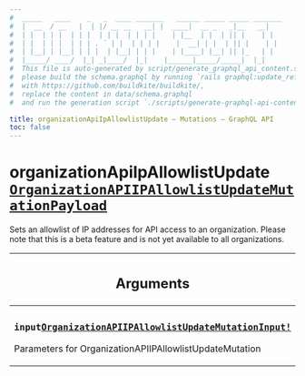 ```yaml
---
#  _____   ____    _   _  ____ _______   ______ _____ _____ _______
#  |  __  / __   |  | |/ __ __   __| |  ____|  __ _   _|__   __|
#  | |  | | |  | | |  | | |  | | | |    | |__  | |  | || |    | |
#  | |  | | |  | | | . ` | |  | | | |    |  __| | |  | || |    | |
#  | |__| | |__| | | |  | |__| | | |    | |____| |__| || |_   | |
#  |_____/ ____/  |_| _|____/  |_|    |______|_____/_____|  |_|
#  This file is auto-generated by script/generate_graphql_api_content.sh,
#  please build the schema.graphql by running `rails graphql:update_reference_schema`
#  with https://github.com/buildkite/buildkite/,
#  replace the content in data/schema.graphql
#  and run the generation script `./scripts/generate-graphql-api-content.sh`.

title: organizationApiIpAllowlistUpdate – Mutations – GraphQL API
toc: false
---
```

<!-- vale off -->
<h1 class="has-pills" data-algolia-exclude>
  organizationApiIpAllowlistUpdate
  <a href="/docs/apis/graphql/schemas/object/organizationapiipallowlistupdatemutationpayload" class="pill pill--object pill--normal-case pill--large" title="Go to OBJECT OrganizationAPIIPAllowlistUpdateMutationPayload">
  <code>OrganizationAPIIPAllowlistUpdateMutationPayload</code>
</a>

</h1>
<!-- vale on -->


Sets an allowlist of IP addresses for API access to an organization. Please note that this is a beta feature and is not yet available to all organizations.

<table class="responsive-table responsive-table--single-column-rows">
  <thead>
    <th>
      <h2 data-algolia-exclude>Arguments</h2>
    </th>
  </thead>
  <tbody>
    <tr><td><h3 class="is-small has-pills"><code>input</code><a href="/docs/apis/graphql/schemas/input_object/organizationapiipallowlistupdatemutationinput" class="pill pill--input_object pill--normal-case pill--medium" title="Go to INPUT_OBJECT OrganizationAPIIPAllowlistUpdateMutationInput"><code>OrganizationAPIIPAllowlistUpdateMutationInput!</code></a></h3><p>Parameters for OrganizationAPIIPAllowlistUpdateMutation</p></td></tr>
  </tbody>
</table>
